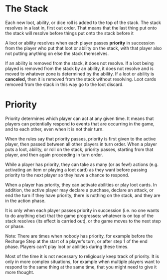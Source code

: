 # The Stack

Each new loot, ability, or dice roll is added to the top of the stack. The stack resolves in a last in, first out order. That means that the last thing put onto the stack will resolve before things put onto the stack before it

A loot or ability resolves when each player passes **priority** in succession from the player who put that loot or ability on the stack, with that player also not putting anything on else the stack themselves.

If an ability is removed from the stack, it does not resolve. If a loot being played is removed from the stack by an ability, it does not resolve and is moved to whatever zone is determined by the ability. If a loot or ability is **canceled,** then it is removed from the stack without resolving. Loot cards removed from the stack in this way go to the loot discard.

# Priority

Priority determines which player can act at any given time. It means that players can potentially respond to events that are occurring in the game, and to each other, even when it is not their turn.

When the rules say that priority passes, priority is first given to the active player, then passed between all other players in turn order. When a player puts a loot, ability, or roll on the stack, priority passes, starting from that player, and then again proceeding in turn order.

While a player has priority, they can take as many (or as few!) actions (e.g. activating an item or playing a loot card) as they want before passing priority to the next player so they have a chance to respond.

When a player has priority, they can activate abilities or play loot cards. In addition, the active player may declare a purchase, declare an attack, or end the turn if they have priority, there is nothing on the stack, and they are in the action phase.

It is only when each player passes priority in succession (i.e. no one wants to do anything else) that the game progresses: whatever is on top of the stack resolves (its effect is carried out), or the game moves to the next step or phase.

Note: There are times when nobody has priority, for example before the Recharge Step at the start of a player’s turn, or after step 1 of the end phase. Players can’t play loot or abilities during these times.

Most of the time it is not necessary to religiously keep track of priority. It is only in more complex situations, for example when multiple players want to respond to the same thing at the same time, that you might need to give it more thought.
